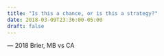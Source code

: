 ```yaml
---
title: "Is this a chance, or is this a strategy?"
date: 2018-03-09T23:36:00-05:00
draft: false
---
```

— 2018 Brier, MB vs CA
<!--more--> 

